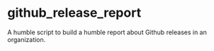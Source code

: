 # github_release_report
A humble script to build a humble report about Github releases in an organization.
